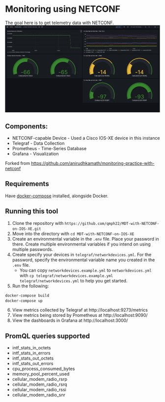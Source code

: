 # Monitoring using NETCONF

The goal here is to get telemetry data with NETCONF.
![Cellular Modem Statistics on Grafana](screenshots/dashboard_cellular-modem-statistics.png)
## Components:
- NETCONF-capable Device - Used a Cisco IOS-XE device in this instance
- Telegraf - Data Collection
- Prometheus - Time-Series Database
- Grafana - Visualization

Forked from https://github.com/anirudhkamath/monitoring-practice-with-netconf

## Requirements

Have [docker-compose](https://docs.docker.com/compose/install/) installed, alongside Docker.

## Running this tool

1. Clone the repository with `https://github.com/qmph22/MDT-with-NETCONF-on-IOS-XE.git`
2. Move into the directory with `cd MDT-with-NETCONF-on-IOS-XE`
3. Create an environmental variable in the `.env` file. Place your password in there. Create multiple environmental variables if you intend on using multiple passwords.
4. Create specify your devices in `telegraf/networkdevices.yml`. For the password, specify the environmental variable name you created in the `.env` file.
   - You can copy `networkdevices.example.yml` to `networkdevices.yml` with `cp telegraf/networkdevices.example.yml telegraf/networkdevices.yml` to help you get started.
5. Run the following:
```bash
docker-compose build
docker-compose up
```
6. View metrics collected by Telegraf at http://localhost:9273/metrics
7. View metrics being stored by Prometheus at http://localhost:9090/
8. View the dashboards in Grafana at http://localhost:3000/

## PromQL queries supported

- intf_stats_in_octets
- intf_stats_in_errors
- intf_stats_out_octets
- intf_stats_out_errors
- cpu_process_consumed_bytes
- memory_pool_percent_used
- cellular_modem_radio_rsrp
- cellular_modem_radio_rsrq
- cellular_modem_radio_rssi
- cellular_modem_radio_snr
